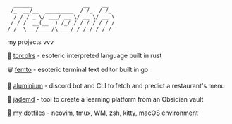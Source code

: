 ```
  ______                __    __  
 /_  __/__  _________  / /_  / /_ 
  / / / _ \/ ___/ __ \/ __ \/ __ \
 / / /  __(__  ) /_/ / / / / / / /
/_/  \___/____/\____/_/ /_/_/ /_/ 
```
my projects vvv

🚁 [torcolrs](https://github.com/Tesohh/torcolrs) - esoteric interpreted language built in rust

🗑️ [femto](https://github.com/Tesohh/femto) - esoteric terminal text editor built in go

🤖 [aluminium](https://github.com/Tesohh/aluminium) - discord bot and CLI to fetch and predict a restaurant's menu

💎 [jademd](https://github.com/Tesohh/jademd) - tool to create a learning platform from an Obsidian vault

📁 [my dotfiles](https://github.com/Tesohh/dotfiles) - neovim, tmux, WM, zsh, kitty, macOS environment
